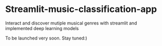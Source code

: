 # Streamlit-music-classification-app
Interact  and discover mutiple musical genres with streamlit and  implemented deep learning models

To be launched very soon. Stay tuned:)
